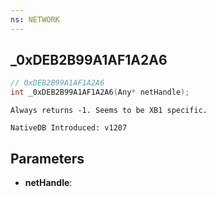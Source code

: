```yaml
---
ns: NETWORK
---
```

## _0xDEB2B99A1AF1A2A6

```c
// 0xDEB2B99A1AF1A2A6
int _0xDEB2B99A1AF1A2A6(Any* netHandle);
```

```
Always returns -1. Seems to be XB1 specific.

NativeDB Introduced: v1207
```

## Parameters
* **netHandle**:
